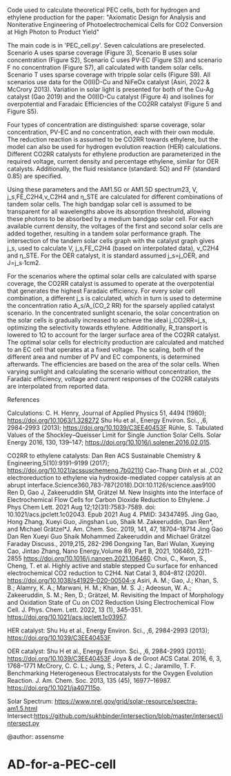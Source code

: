 Code used to calculate theoretical PEC cells, both for hydrogen and ethylene production for the paper: 
"Axiomatic Design for Analysis and Noniterative Engineering of Photoelectrochemical Cells for CO2 Conversion at High Photon to Product Yield"

The main code is in 'PEC_cell.py'. Seven calculations are preselected. Scenario A uses sparse coverage (Figure 3), Scenario B uses solar concentration (Figure S2), Scenario C uses PV-EC (Figure S3) and scenario F no concentration (Figure S7), all calculated with tandem solar cells. Scenario T uses sparse coverage with tripple solar cells (Figure S9). All scenarios use data for the O(II)D-Cu and NiFeOx catalyst (Asiri, 2022 & McCrory 2013). Variation in solar light is presented for both of the Cu-Ag catalyst (Gao 2019) and the O(II)D-Cu catalyst (Figure 4) and isolines for overpotential and Faradaic Efficiencies of the CO2RR catalyst (Figure 5 and Figure S5).    

Four types of concentration are distinguished: sparse coverage, solar concentration, PV-EC and no concentration, each with their own module. 
The reduction reaction is assumed to be CO2RR towards ethylene, but the model can also be used for hydrogen evolution reaction (HER) calculations. 
Different CO2RR catalysts for ethylene production are parameterized in the required voltage, current density and percentage ethylene, similar for OER catalysts.
Additionally, the fluid resistance (standard: 5Ω) and FF (standard 0.85) are specified. 

Using these parameters and the AM1.5G or AM1.5D spectrum23, V, j_s,FE_C2H4,ν_C2H4 and η_STE are calculated for different combinations of tandem solar cells. 
The high bandgap solar cell is assumed to be transparent for all wavelengths above its absorption threshold, allowing these photons to be absorbed by a medium bandgap solar cell. For each available current density, the voltages of the first and second solar cells are added together, resulting in a tandem solar performance graph. The intersection of the tandem solar cells graph with the catalyst graph gives j_s, used to calculate V, j_s,FE_C2H4 (based on interpolated data), ν_C2H4 and η_STE. For the OER catalyst, it is standard assumed j_s=j_OER, and J=j_s⋅1cm2. 

For the scenarios where the optimal solar cells are calculated with sparse coverage, the CO2RR catalyst is assumed to operate at the overpotential that generates the highest Faradaic efficiency. For every solar cell combination, a different j_s is calculated, which in turn is used to determine the concentration ratio A_s/A_(CO_2 RR) for the sparsely applied catalyst scenario. In the concentrated sunlight scenario, the solar concentration on the solar cells is gradually increased to achieve the ideal j_CO2RR=j_s, optimizing the selectivity towards ethylene. Additionally, R_transport is lowered to 1Ω to account for the larger surface area of the CO2RR catalyst. The optimal solar cells for electricity production are calculated and matched to an EC cell that operates at a fixed voltage. The scaling, both of the different area and number of PV and EC components, is determined afterwards. The efficiencies are based on the area of the solar cells. 
When varying sunlight and calculating the scenario without concentration, the Faradaic  efficiency, voltage and current responses of the CO2RR catalysts are interpolated from reported data.

References

Calculations:
C. H. Henry, Journal of Applied Physics 51, 4494 (1980); https://doi.org/10.1063/1.328272
Shu Hu et al., Energy Environ. Sci., ,6, 2984-2993 (2013); https://doi.org/10.1039/C3EE40453F
Rühle, S. Tabulated Values of the Shockley–Queisser Limit for Single Junction Solar Cells. Solar Energy 2016, 130, 139–147; https://doi.org/10.1016/j.solener.2016.02.015.


CO2RR to ethylene catalysts:
Dan Ren ACS Sustainable Chemistry & Engineering,5(10):9191–9199 (2017); https://doi.org/10.1021/acssuschemeng.7b02110
Cao-Thang Dinh et al. ,CO2 electroreduction to ethylene via hydroxide-mediated copper catalysis at an abrupt interface.Science360,783-787(2018).DOI:10.1126/science.aas9100
Ren D, Gao J, Zakeeruddin SM, Grätzel M. New Insights into the Interface of Electrochemical Flow Cells for Carbon Dioxide Reduction to Ethylene. J Phys Chem Lett. 2021 Aug 12;12(31):7583-7589. doi: 10.1021/acs.jpclett.1c02043. Epub 2021 Aug 4. PMID: 34347495.
Jing Gao, Hong Zhang, Xueyi Guo, Jingshan Luo, Shaik M. Zakeeruddin, Dan Ren*, and Michael Grätzel*J. Am. Chem. Soc. 2019, 141, 47, 18704–18714
Jing Gao  Dan Ren Xueyi Guo Shaik Mohammed Zakeeruddin and  Michael Grätzel  Faraday Discuss., 2019,215, 282-296
Dongxing Tan, Bari Wulan, Xueying Cao, Jintao Zhang, Nano Energy,Volume 89, Part B, 2021, 106460, 2211-2855 https://doi.org/10.1016/j.nanoen.2021.106460.
Choi, C., Kwon, S., Cheng, T. et al. Highly active and stable stepped Cu surface for enhanced electrochemical CO2 reduction to C2H4. Nat Catal 3, 804–812 (2020). https://doi.org/10.1038/s41929-020-00504-x
Asiri, A. M.; Gao, J.; Khan, S. B.; Alamry, K. A.; Marwani, H. M.; Khan, M. S. J.; Adeosun, W. A.; Zakeeruddin, S. M.; Ren, D.; Grätzel, M. Revisiting the Impact of Morphology and Oxidation State of Cu on CO2 Reduction Using Electrochemical Flow Cell. J. Phys. Chem. Lett. 2022, 13 (1), 345–351. https://doi.org/10.1021/acs.jpclett.1c03957.

HER catalyst:
Shu Hu et al., Energy Environ. Sci., ,6, 2984-2993 (2013); https://doi.org/10.1039/C3EE40453F

OER catalyst:
Shu H et al., Energy Environ. Sci., ,6, 2984-2993 (2013); https://doi.org/10.1039/C3EE40453F
Joya & de Groot ACS Catal. 2016, 6, 3, 1768–1771
McCrory, C. C. L.; Jung, S.; Peters, J. C.; Jaramillo, T. F. Benchmarking Heterogeneous Electrocatalysts for the Oxygen Evolution Reaction. J. Am. Chem. Soc. 2013, 135 (45), 16977–16987. https://doi.org/10.1021/ja407115p.  



Solar Spectrum: https://www.nrel.gov/grid/solar-resource/spectra-am1.5.html
Intersect:https://github.com/sukhbinder/intersection/blob/master/intersect/intersect.py

@author: assensme

# AD-for-a-PEC-cell
